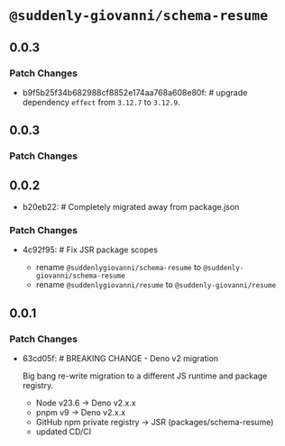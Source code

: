 # `@suddenly-giovanni/schema-resume`

## 0.0.3

### Patch Changes
- b9f5b25f34b682988cf8852e174aa768a608e80f: # upgrade dependency `effect` from `3.12.7` to `3.12.9`.

## 0.0.3

### Patch Changes

## 0.0.2

- b20eb22: # Completely migrated away from package.json

### Patch Changes

- 4c92f95: # Fix JSR package scopes

	- rename `@suddenlygiovanni/schema-resume` to `@suddenly-giovanni/schema-resume`
	- rename `@suddenlygiovanni/resume` to `@suddenly-giovanni/resume`

## 0.0.1

### Patch Changes

- 63cd05f: # BREAKING CHANGE - Deno v2 migration

	Big bang re-write migration to a different JS runtime and package registry.

	- Node v23.6 -> Deno v2.x.x
	- pnpm v9 -> Deno v2.x.x
	- GitHub npm private registry -> JSR (packages/schema-resume)
	- updated CD/CI
